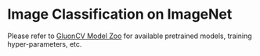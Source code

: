 # Image Classification on ImageNet

Please refer to [GluonCV Model Zoo](http://gluon-cv.mxnet.io/model_zoo/index.html#image-classification)
for available pretrained models, training hyper-parameters, etc.
